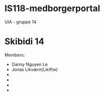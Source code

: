# IS118-medborgerportal
UIA - gruppe 14


# Skibidi 14

Members:

- Danny Nguyen Le
- Jonas Likværn(Likiftw)
- 
- 
- 
- 

